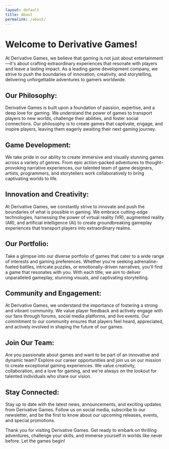 ```yaml
---
layout: default
title: About
permalink: /about/
---
```


# Welcome to Derivative Games!

At Derivative Games, we believe that gaming is not just about entertainment—it's about crafting extraordinary experiences that resonate with players and leave a lasting impact. As a leading game development company, we strive to push the boundaries of innovation, creativity, and storytelling, delivering unforgettable adventures to gamers worldwide.

## Our Philosophy:
Derivative Games is built upon a foundation of passion, expertise, and a deep love for gaming. We understand the power of games to transport players to new worlds, challenge their abilities, and foster social connections. Our philosophy is to create games that captivate, engage, and inspire players, leaving them eagerly awaiting their next gaming journey.

## Game Development:
We take pride in our ability to create immersive and visually stunning games across a variety of genres. From epic action-packed adventures to thought-provoking narrative experiences, our talented team of game designers, artists, programmers, and storytellers work collaboratively to bring captivating worlds to life.

## Innovation and Creativity:
At Derivative Games, we constantly strive to innovate and push the boundaries of what is possible in gaming. We embrace cutting-edge technologies, harnessing the power of virtual reality (VR), augmented reality (AR), and artificial intelligence (AI) to create groundbreaking gameplay experiences that transport players into extraordinary realms.

## Our Portfolio:
Take a glimpse into our diverse portfolio of games that cater to a wide range of interests and gaming preferences. Whether you're seeking adrenaline-fueled battles, intricate puzzles, or emotionally-driven narratives, you'll find a game that resonates with you. With each title, we aim to deliver unparalleled gameplay, stunning visuals, and captivating storytelling.

## Community and Engagement:
At Derivative Games, we understand the importance of fostering a strong and vibrant community. We value player feedback and actively engage with our fans through forums, social media platforms, and live events. Our commitment to our community ensures that players feel heard, appreciated, and actively involved in shaping the future of our games.

## Join Our Team:
Are you passionate about games and want to be part of an innovative and dynamic team? Explore our career opportunities and join us on our mission to create exceptional gaming experiences. We value creativity, collaboration, and a love for gaming, and we're always on the lookout for talented individuals who share our vision.

## Stay Connected:
Stay up to date with the latest news, announcements, and exciting updates from Derivative Games. Follow us on social media, subscribe to our newsletter, and be the first to know about our upcoming releases, events, and special promotions.

Thank you for visiting Derivative Games. Get ready to embark on thrilling adventures, challenge your skills, and immerse yourself in worlds like never before. Let the games begin!
